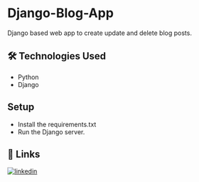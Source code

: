 # Django-Blog-App

Django based web app to create update and delete blog posts.
## 🛠 Technologies Used
- Python
- Django


## Setup

- Install the requirements.txt
- Run the Django server.

## 🔗 Links

[![linkedin](https://img.shields.io/badge/linkedin-0A66C2?style=for-the-badge&logo=linkedin&logoColor=white)](https://www.linkedin.com/in/shahzaib-jutt-482057182)


